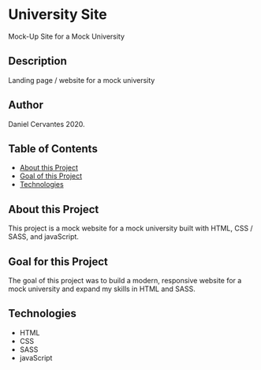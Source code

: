# University Site
Mock-Up Site for a Mock University

## Description

Landing page / website for a mock university

## Author

Daniel Cervantes 2020.

## Table of Contents
* [About this Project](#about-this-project)
* [Goal of this Project](#goal-of-this-project)
* [Technologies](#technologies)

## About this Project
This project is a mock website for a mock university built with HTML, CSS / SASS, and javaScript.

## Goal for this Project
The goal of this project was to build a modern, responsive website for a mock university and expand my skills in HTML and SASS.

## Technologies
* HTML
* CSS
* SASS
* javaScript
